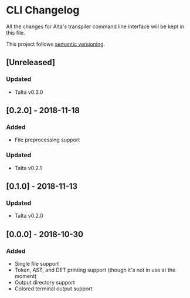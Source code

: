# CLI Changelog
All the changes for Alta's transpiler command line interface will be kept in this file.

This project follows [semantic versioning](https://semver.org).

## [Unreleased]
### Updated
  * Talta v0.3.0

## [0.2.0] - 2018-11-18
### Added
  * File preprocessing support
### Updated
  * Talta v0.2.1

## [0.1.0] - 2018-11-13
### Updated
  * Talta v0.2.0

## [0.0.0] - 2018-10-30
### Added
  * Single file support
  * Token, AST, and DET printing support (though it's not in use at the moment)
  * Output directory support
  * Colored terminal output support
